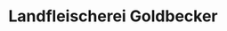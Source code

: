 ---
title: "Landfleischerei Goldbecker"
url: /borgholzhausen/landfleischerei-goldbecker/
shop: Metzgerei
---